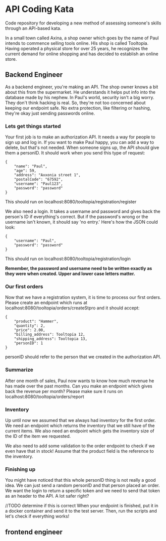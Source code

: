 # API Coding Kata
Code repository for developing a new method of assessing someone's skills through an API-based kata.

In a small town called Axina, a shop owner which goes by the name of Paul intends to commence selling tools online. HIs shop is called Tooltopia. Having operated a physical store for over 25 years, he recognizes the current demand for online shopping and has decided to establish an online store.

## Backend Engineer
As a backend engineer, you're making an API. The shop owner knows a bit about this from the supermarket. He understands it helps put info into the database made by his nephew. In Paul's world, security isn't a big worry. They don't think hacking is real. So, they're not too concerned about keeping our endpoint safe. No extra protection, like filtering or hashing, they're okay just sending passwords online.

### Lets get things started
Your first job is to make an authorization API. It needs a way for people to sign up and log in. If you want to make Paul happy, you can add a way to delete, but that's not needed. When someone signs up, the API should give them a personID. It should work when you send this type of request:

    {
        "name": "Paul",
        "age": 59,
        "address": "Axxonia street 1",
        "postalCode": "67592",
        "username": "Paul123",
        "password": "password"
    }
This should run on localhost:8080/tooltopia/registration/register

We also need a login. It takes a username and password and gives back the person's ID if everything's correct. But if the password's wrong or the username isn't known, it should say 'no entry.' Here's how the JSON could look:

    {
        "username": "Paul",
        "password": "password"
    }
This should run on localhost:8080/tooltopia/registration/login

**Remember, the password and username need to be written exactly as they were when created. Upper and lower case letters matter.**

### Our first orders
Now that we have a registration system, it is time to process our first orders. Please create an endpoint which runs at localhost:8080/tooltopia/orders/createStpro and it should accept:

    {
        "product": "Hammer",
        "quantity": 2,
        "price": 2.00,
        "billing_address": Tooltopia 12,
        "shipping_address": Tooltopia 13,
        "personID": 1
    }

personID should refer to the person that we created in the authorization API.

### Summarize
After one month of sales, Paul now wants to know how much revenue he has made over the past months. Can you make an endpoint which gives back the revenue per month? Please make sure it runs on localhost:8080/tooltopia/orders/report

### Inventory
Up until now we assumed that we always had inventory for the first order. We need an endpoint which returns the inventory that we still have of the current items. We also need an endpoint which gets the inventory size of the ID of the item we requested.

We also need to add some validation to the order endpoint to check if we even have that in stock! Assume that the product field is the reference to the inventory.


### Finishing up
You might have noticed that this whole personID thing is not really a good idea. We can just send a random personID and that person placed an order. We want the login to return a specific token and we need to send that token as an header to the API. A lot safer right?

//TODO determine if this is correct
When your endpoint is finished, put it in a docker container and send it to the test server. Then, run the scripts and let's check if everything works!

## frontend engineer
